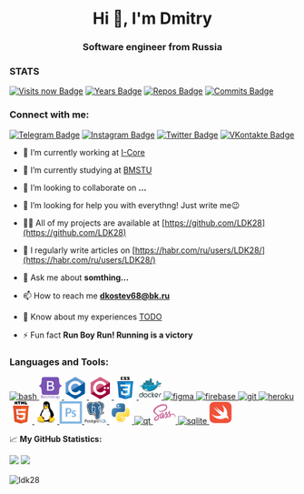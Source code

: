 <h1 align="center">Hi 👋, I'm Dmitry</h1>
<h3 align="center">Software engineer from Russia</h3>

<h3 align="left">STATS</h3>

[![Visits now Badge](https://badges.pufler.dev/visits/LDK28/LDK28)](https://github.com/LDK28)
[![Years Badge](https://badges.pufler.dev/years/LDK28)](https://github.com/LDK28)
[![Repos Badge](https://badges.pufler.dev/repos/LDK28)](https://github.com/LDK28?tab=repositories)
[![Commits Badge](https://badges.pufler.dev/commits/monthly/LDK28)](https://github.com/LDK28)


<h3 align="left">Connect with me:</h3>

[![Telegram Badge](https://img.shields.io/badge/-Telegram-0088cc?style=flat-square&logo=Telegram&logoColor=white)](https://t.me/DKey28)
[![Instagram Badge](https://img.shields.io/badge/-Instagram-e4405f?style=flat-square&logo=Instagram&logoColor=white)](https://instagram.com/l.d.k.28)
[![Twitter Badge](https://img.shields.io/badge/-Twitter-0088cc?style=flat-square&logo=Twitter&logoColor=white)](https://twitter.com/LDK_28)
[![VKontakte Badge](https://img.shields.io/badge/-VKontakte-0088cc?style=flat-square&logo=Vk&logoColor=white)](https://twitter.com/LDK_28)

- 🔭 I’m currently working at [I-Core](https://i-core.ru/)

- 🌱 I’m currently studying at [BMSTU](https://bmstu.ru/)

- 👯 I’m looking to collaborate on **...**

- 🤝 I’m looking for help you with everythng! Just write me😉

- 👨‍💻 All of my projects are available at [https://github.com/LDK28](https://github.com/LDK28)

- 📝 I regularly write articles on [https://habr.com/ru/users/LDK28/](https://habr.com/ru/users/LDK28/)

- 💬 Ask me about **somthing...**

- 📫 How to reach me **dkostev68@bk.ru**

- 📄 Know about my experiences [TODO](TODO)

- ⚡ Fun fact **Run Boy Run! Running is a victory**

<h3 align="left">Languages and Tools:</h3>
<p align="left"> <a href="https://www.gnu.org/software/bash/" target="_blank" rel="noreferrer"> <img src="https://www.vectorlogo.zone/logos/gnu_bash/gnu_bash-icon.svg" alt="bash" width="40" height="40"/> </a> <a href="https://getbootstrap.com" target="_blank" rel="noreferrer"> <img src="https://raw.githubusercontent.com/devicons/devicon/master/icons/bootstrap/bootstrap-plain-wordmark.svg" alt="bootstrap" width="40" height="40"/> </a> <a href="https://www.cprogramming.com/" target="_blank" rel="noreferrer"> <img src="https://raw.githubusercontent.com/devicons/devicon/master/icons/c/c-original.svg" alt="c" width="40" height="40"/> </a> <a href="https://www.w3schools.com/cpp/" target="_blank" rel="noreferrer"> <img src="https://raw.githubusercontent.com/devicons/devicon/master/icons/cplusplus/cplusplus-original.svg" alt="cplusplus" width="40" height="40"/> </a> <a href="https://www.w3schools.com/css/" target="_blank" rel="noreferrer"> <img src="https://raw.githubusercontent.com/devicons/devicon/master/icons/css3/css3-original-wordmark.svg" alt="css3" width="40" height="40"/> </a> <a href="https://www.docker.com/" target="_blank" rel="noreferrer"> <img src="https://raw.githubusercontent.com/devicons/devicon/master/icons/docker/docker-original-wordmark.svg" alt="docker" width="40" height="40"/> </a> <a href="https://www.figma.com/" target="_blank" rel="noreferrer"> <img src="https://www.vectorlogo.zone/logos/figma/figma-icon.svg" alt="figma" width="40" height="40"/> </a> <a href="https://firebase.google.com/" target="_blank" rel="noreferrer"> <img src="https://www.vectorlogo.zone/logos/firebase/firebase-icon.svg" alt="firebase" width="40" height="40"/> </a> <a href="https://git-scm.com/" target="_blank" rel="noreferrer"> <img src="https://www.vectorlogo.zone/logos/git-scm/git-scm-icon.svg" alt="git" width="40" height="40"/> </a> <a href="https://heroku.com" target="_blank" rel="noreferrer"> <img src="https://www.vectorlogo.zone/logos/heroku/heroku-icon.svg" alt="heroku" width="40" height="40"/> </a> <a href="https://www.w3.org/html/" target="_blank" rel="noreferrer"> <img src="https://raw.githubusercontent.com/devicons/devicon/master/icons/html5/html5-original-wordmark.svg" alt="html5" width="40" height="40"/> </a> <a href="https://www.linux.org/" target="_blank" rel="noreferrer"> <img src="https://raw.githubusercontent.com/devicons/devicon/master/icons/linux/linux-original.svg" alt="linux" width="40" height="40"/> </a> <a href="https://www.photoshop.com/en" target="_blank" rel="noreferrer"> <img src="https://raw.githubusercontent.com/devicons/devicon/master/icons/photoshop/photoshop-line.svg" alt="photoshop" width="40" height="40"/> </a> <a href="https://www.postgresql.org" target="_blank" rel="noreferrer"> <img src="https://raw.githubusercontent.com/devicons/devicon/master/icons/postgresql/postgresql-original-wordmark.svg" alt="postgresql" width="40" height="40"/> </a> <a href="https://www.python.org" target="_blank" rel="noreferrer"> <img src="https://raw.githubusercontent.com/devicons/devicon/master/icons/python/python-original.svg" alt="python" width="40" height="40"/> </a> <a href="https://www.qt.io/" target="_blank" rel="noreferrer"> <img src="https://upload.wikimedia.org/wikipedia/commons/0/0b/Qt_logo_2016.svg" alt="qt" width="40" height="40"/> </a> <a href="https://sass-lang.com" target="_blank" rel="noreferrer"> <img src="https://raw.githubusercontent.com/devicons/devicon/master/icons/sass/sass-original.svg" alt="sass" width="40" height="40"/> </a> <a href="https://www.sqlite.org/" target="_blank" rel="noreferrer"> <img src="https://www.vectorlogo.zone/logos/sqlite/sqlite-icon.svg" alt="sqlite" width="40" height="40"/> </a> <a href="https://developer.apple.com/swift/" target="_blank" rel="noreferrer"> <img src="https://raw.githubusercontent.com/devicons/devicon/master/icons/swift/swift-original.svg" alt="swift" width="40" height="40"/> </a> </p>

📈 **My GitHub Statistics:**
<p>
  <img height="180em" src="https://github-readme-stats.vercel.app/api?username=LDK28&show_icons=true&hide_border=true&&count_private=true&include_all_commits=true" />
  <img height="180em" src="https://github-readme-stats.vercel.app/api/top-langs/?username=LDK28&exclude_repo=KNN-Image-Classification&show_icons=true&hide_border=true&layout=compact&langs_count=8"/>
</p>

<p><img align="center" src="https://github-readme-streak-stats.herokuapp.com/?user=ldk28&" alt="ldk28" /></p>

